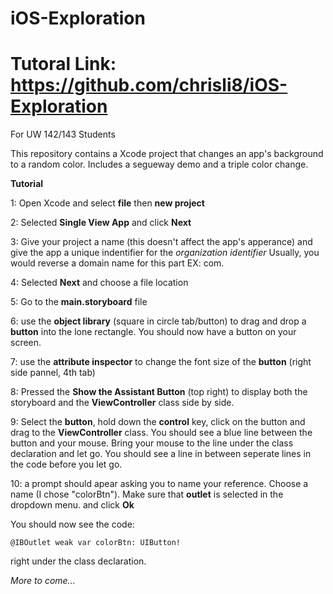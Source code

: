 # iOS-Exploration

# Tutoral Link: https://github.com/chrisli8/iOS-Exploration

For UW 142/143 Students

This repository contains a Xcode project that changes an app's background to a random color. Includes a segueway demo and a triple color change.

**Tutorial**

1: Open Xcode and select **file** then **new project**

2: Selected **Single View App** and click **Next**

3: Give your project a name (this doesn't affect the app's apperance) and give the app a unique indentifier for the *organization identifier*
Usually, you would reverse a domain name for this part EX: com.<your name or organization>

4: Selected **Next** and choose a file location

5: Go to the **main.storyboard** file

6: use the **object library** (square in circle tab/button) to drag and drop a **button** into the lone rectangle. You should now have a button on your screen.

7: use the **attribute inspector** to change the font size of the **button** (right side pannel, 4th tab)

8: Pressed the **Show the Assistant Button** (top right) to display both the storyboard and the **ViewController** class side by side.

9: Select the **button**, hold down the **control** key, click on the button and drag to the **ViewController** class. You should see a blue line between the button and your mouse. Bring your mouse to the line under the class declaration and let go. You should see a line in between seperate lines in the code before you let go.

10: a prompt should apear asking you to name your reference. Choose a name (I chose "colorBtn"). Make sure that **outlet** is selected in the dropdown menu. and click **Ok**

You should now see the code:
```
@IBOutlet weak var colorBtn: UIButton!
```

right under the class declaration.

*More to come...*
